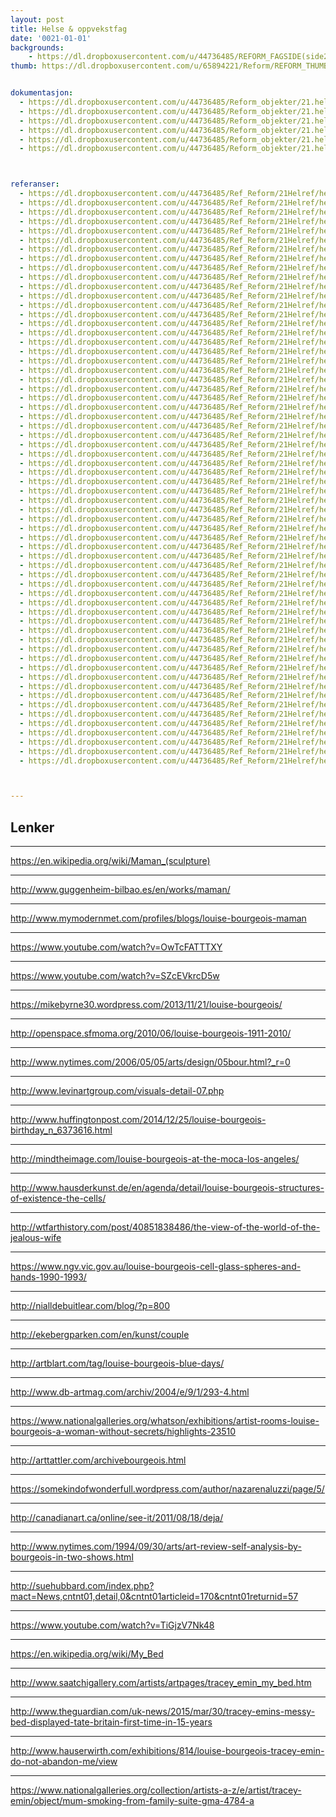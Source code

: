 ```yaml
---
layout: post
title: Helse & oppvekstfag
date: '0021-01-01'
backgrounds:
    - https://dl.dropboxusercontent.com/u/44736485/REFORM_FAGSIDE(side2)/21.HelseOppvekstfag2m.jpg
thumb: https://dl.dropboxusercontent.com/u/65894221/Reform/REFORM_THUMBNAILS/21.HelseOppvekstfag.jpg


dokumentasjon:
  - https://dl.dropboxusercontent.com/u/44736485/Reform_objekter/21.helse1.jpg
  - https://dl.dropboxusercontent.com/u/44736485/Reform_objekter/21.helse2.jpg
  - https://dl.dropboxusercontent.com/u/44736485/Reform_objekter/21.helse3.jpg
  - https://dl.dropboxusercontent.com/u/44736485/Reform_objekter/21.helse4.jpg
  - https://dl.dropboxusercontent.com/u/44736485/Reform_objekter/21.helse5.jpg
  - https://dl.dropboxusercontent.com/u/44736485/Reform_objekter/21.helse6.jpg



referanser:
  - https://dl.dropboxusercontent.com/u/44736485/Ref_Reform/21Helref/helref01.jpg
  - https://dl.dropboxusercontent.com/u/44736485/Ref_Reform/21Helref/helref02.jpg
  - https://dl.dropboxusercontent.com/u/44736485/Ref_Reform/21Helref/helref03.jpg
  - https://dl.dropboxusercontent.com/u/44736485/Ref_Reform/21Helref/helref04.jpg
  - https://dl.dropboxusercontent.com/u/44736485/Ref_Reform/21Helref/helref05.jpg
  - https://dl.dropboxusercontent.com/u/44736485/Ref_Reform/21Helref/helref06.jpg
  - https://dl.dropboxusercontent.com/u/44736485/Ref_Reform/21Helref/helref07.jpg
  - https://dl.dropboxusercontent.com/u/44736485/Ref_Reform/21Helref/helref08.jpg
  - https://dl.dropboxusercontent.com/u/44736485/Ref_Reform/21Helref/helref09.jpg
  - https://dl.dropboxusercontent.com/u/44736485/Ref_Reform/21Helref/helref10.jpg
  - https://dl.dropboxusercontent.com/u/44736485/Ref_Reform/21Helref/helref11.jpg
  - https://dl.dropboxusercontent.com/u/44736485/Ref_Reform/21Helref/helref11b.jpg
  - https://dl.dropboxusercontent.com/u/44736485/Ref_Reform/21Helref/helref11c.jpg
  - https://dl.dropboxusercontent.com/u/44736485/Ref_Reform/21Helref/helref12.jpg
  - https://dl.dropboxusercontent.com/u/44736485/Ref_Reform/21Helref/helref14.jpg
  - https://dl.dropboxusercontent.com/u/44736485/Ref_Reform/21Helref/helref14b.jpg
  - https://dl.dropboxusercontent.com/u/44736485/Ref_Reform/21Helref/helref15.jpg
  - https://dl.dropboxusercontent.com/u/44736485/Ref_Reform/21Helref/helref16.jpg
  - https://dl.dropboxusercontent.com/u/44736485/Ref_Reform/21Helref/helref16b.jpg
  - https://dl.dropboxusercontent.com/u/44736485/Ref_Reform/21Helref/helref17.jpg
  - https://dl.dropboxusercontent.com/u/44736485/Ref_Reform/21Helref/helref18.jpg
  - https://dl.dropboxusercontent.com/u/44736485/Ref_Reform/21Helref/helref19.jpg
  - https://dl.dropboxusercontent.com/u/44736485/Ref_Reform/21Helref/helref20.jpg
  - https://dl.dropboxusercontent.com/u/44736485/Ref_Reform/21Helref/helref22.jpg
  - https://dl.dropboxusercontent.com/u/44736485/Ref_Reform/21Helref/helref22b.jpg
  - https://dl.dropboxusercontent.com/u/44736485/Ref_Reform/21Helref/helref23.jpg
  - https://dl.dropboxusercontent.com/u/44736485/Ref_Reform/21Helref/helref24.jpg
  - https://dl.dropboxusercontent.com/u/44736485/Ref_Reform/21Helref/helref24b.jpg
  - https://dl.dropboxusercontent.com/u/44736485/Ref_Reform/21Helref/helref25.jpg
  - https://dl.dropboxusercontent.com/u/44736485/Ref_Reform/21Helref/helref26.jpg
  - https://dl.dropboxusercontent.com/u/44736485/Ref_Reform/21Helref/helref26b.jpg
  - https://dl.dropboxusercontent.com/u/44736485/Ref_Reform/21Helref/helref27.jpg
  - https://dl.dropboxusercontent.com/u/44736485/Ref_Reform/21Helref/helref28.jpg
  - https://dl.dropboxusercontent.com/u/44736485/Ref_Reform/21Helref/helref28b.jpg
  - https://dl.dropboxusercontent.com/u/44736485/Ref_Reform/21Helref/helref29.jpg
  - https://dl.dropboxusercontent.com/u/44736485/Ref_Reform/21Helref/helref30.jpg
  - https://dl.dropboxusercontent.com/u/44736485/Ref_Reform/21Helref/helref30b.jpg
  - https://dl.dropboxusercontent.com/u/44736485/Ref_Reform/21Helref/helref31.jpg
  - https://dl.dropboxusercontent.com/u/44736485/Ref_Reform/21Helref/helref31b.jpg
  - https://dl.dropboxusercontent.com/u/44736485/Ref_Reform/21Helref/helref31c.jpg
  - https://dl.dropboxusercontent.com/u/44736485/Ref_Reform/21Helref/helref32.jpg
  - https://dl.dropboxusercontent.com/u/44736485/Ref_Reform/21Helref/helref32b.jpg
  - https://dl.dropboxusercontent.com/u/44736485/Ref_Reform/21Helref/helref33.jpg
  - https://dl.dropboxusercontent.com/u/44736485/Ref_Reform/21Helref/helref33a.jpg
  - https://dl.dropboxusercontent.com/u/44736485/Ref_Reform/21Helref/helref33b.jpg
  - https://dl.dropboxusercontent.com/u/44736485/Ref_Reform/21Helref/helref34.jpg
  - https://dl.dropboxusercontent.com/u/44736485/Ref_Reform/21Helref/helref35.jpg
  - https://dl.dropboxusercontent.com/u/44736485/Ref_Reform/21Helref/helref36.jpg
  - https://dl.dropboxusercontent.com/u/44736485/Ref_Reform/21Helref/helref37.jpg
  - https://dl.dropboxusercontent.com/u/44736485/Ref_Reform/21Helref/helref38.jpg
  - https://dl.dropboxusercontent.com/u/44736485/Ref_Reform/21Helref/helref39.jpg
  - https://dl.dropboxusercontent.com/u/44736485/Ref_Reform/21Helref/helref40.jpg
  - https://dl.dropboxusercontent.com/u/44736485/Ref_Reform/21Helref/helref41.jpg
  - https://dl.dropboxusercontent.com/u/44736485/Ref_Reform/21Helref/helref42.jpg
  - https://dl.dropboxusercontent.com/u/44736485/Ref_Reform/21Helref/helref43.jpg
  - https://dl.dropboxusercontent.com/u/44736485/Ref_Reform/21Helref/helref44.jpg
  - https://dl.dropboxusercontent.com/u/44736485/Ref_Reform/21Helref/helref44b.jpg
  - https://dl.dropboxusercontent.com/u/44736485/Ref_Reform/21Helref/helref45.jpg
  - https://dl.dropboxusercontent.com/u/44736485/Ref_Reform/21Helref/helref46.jpg
  - https://dl.dropboxusercontent.com/u/44736485/Ref_Reform/21Helref/helref47.jpg
  - https://dl.dropboxusercontent.com/u/44736485/Ref_Reform/21Helref/helref48.jpg
  - https://dl.dropboxusercontent.com/u/44736485/Ref_Reform/21Helref/helref49.jpg



---
```



## Lenker

* * *
<https://en.wikipedia.org/wiki/Maman_(sculpture)>

* * *
<http://www.guggenheim-bilbao.es/en/works/maman/>

* * *
<http://www.mymodernmet.com/profiles/blogs/louise-bourgeois-maman>

* * *
<https://www.youtube.com/watch?v=OwTcFATTTXY>

* * *
<https://www.youtube.com/watch?v=SZcEVkrcD5w>

* * *
<https://mikebyrne30.wordpress.com/2013/11/21/louise-bourgeois/>

* * *
<http://openspace.sfmoma.org/2010/06/louise-bourgeois-1911-2010/>

* * *
<http://www.nytimes.com/2006/05/05/arts/design/05bour.html?_r=0>

* * *
<http://www.levinartgroup.com/visuals-detail-07.php>

* * *
<http://www.huffingtonpost.com/2014/12/25/louise-bourgeois-birthday_n_6373616.html>

* * *
<http://mindtheimage.com/louise-bourgeois-at-the-moca-los-angeles/>

* * *
<http://www.hausderkunst.de/en/agenda/detail/louise-bourgeois-structures-of-existence-the-cells/>

* * *
<http://wtfarthistory.com/post/40851838486/the-view-of-the-world-of-the-jealous-wife>

* * *
<https://www.ngv.vic.gov.au/louise-bourgeois-cell-glass-spheres-and-hands-1990-1993/>

* * *
<http://nialldebuitlear.com/blog/?p=800>

* * *
<http://ekebergparken.com/en/kunst/couple>

* * *
<http://artblart.com/tag/louise-bourgeois-blue-days/>

* * *
<http://www.db-artmag.com/archiv/2004/e/9/1/293-4.html>

* * *
<https://www.nationalgalleries.org/whatson/exhibitions/artist-rooms-louise-bourgeois-a-woman-without-secrets/highlights-23510>

* * *
<http://arttattler.com/archivebourgeois.html>

* * *
<https://somekindofwonderfull.wordpress.com/author/nazarenaluzzi/page/5/>

* * *
<http://canadianart.ca/online/see-it/2011/08/18/deja/>

* * *
<http://www.nytimes.com/1994/09/30/arts/art-review-self-analysis-by-bourgeois-in-two-shows.html>

* * *
<http://suehubbard.com/index.php?mact=News,cntnt01,detail,0&cntnt01articleid=170&cntnt01returnid=57>

* * *
<https://www.youtube.com/watch?v=TiGjzV7Nk48>

* * *
<https://en.wikipedia.org/wiki/My_Bed>

* * *
<http://www.saatchigallery.com/artists/artpages/tracey_emin_my_bed.htm>

* * *
<http://www.theguardian.com/uk-news/2015/mar/30/tracey-emins-messy-bed-displayed-tate-britain-first-time-in-15-years>

* * *
<http://www.hauserwirth.com/exhibitions/814/louise-bourgeois-tracey-emin-do-not-abandon-me/view>

* * *
<https://www.nationalgalleries.org/collection/artists-a-z/e/artist/tracey-emin/object/mum-smoking-from-family-suite-gma-4784-a>
